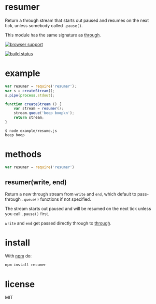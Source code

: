 # resumer

Return a through stream that starts out paused and resumes on the next tick,
unless somebody called `.pause()`.

This module has the same signature as
[through](https://npmjs.org/package/through).

[![browser support](https://ci.testling.com/substack/resumer.png)](http://ci.testling.com/substack/resumer)

[![build status](https://secure.travis-ci.org/substack/resumer.png)](http://travis-ci.org/substack/resumer)

# example

``` js
var resumer = require('resumer');
var s = createStream();
s.pipe(process.stdout);

function createStream () {
    var stream = resumer();
    stream.queue('beep boop\n');
    return stream;
}
```

```
$ node example/resume.js
beep boop
```

# methods

``` js
var resumer = require('resumer')
```

## resumer(write, end)

Return a new through stream from `write` and `end`, which default to
pass-through `.queue()` functions if not specified.

The stream starts out paused and will be resumed on the next tick unless you
call `.pause()` first.

`write` and `end` get passed directly through to
[through](https://npmjs.org/package/through).

# install

With [npm](https://npmjs.org) do:

```
npm install resumer
```

# license

MIT
